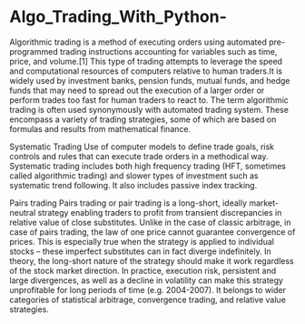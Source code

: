 # Algo_Trading_With_Python-
Algorithmic trading is a method of executing orders using automated pre-programmed trading instructions accounting for variables such as time, price, and volume.[1] This type of trading attempts to leverage the speed and computational resources of computers relative to human traders.It is widely used by investment banks, pension funds, mutual funds, and hedge funds that may need to spread out the execution of a larger order or perform trades too fast for human traders to react to. The term algorithmic trading is often used synonymously with automated trading system. These encompass a variety of trading strategies, some of which are based on formulas and results from mathematical finance.


Systematic Trading
Use of computer models to define trade goals, risk controls and rules that can execute trade orders in a methodical way. Systematic trading includes both high frequency trading (HFT, sometimes called algorithmic trading) and slower types of investment such as systematic trend following. It also includes passive index tracking.


Pairs trading
Pairs trading or pair trading is a long-short, ideally market-neutral strategy enabling traders to profit from transient discrepancies in relative value of close substitutes. Unlike in the case of classic arbitrage, in case of pairs trading, the law of one price cannot guarantee convergence of prices. This is especially true when the strategy is applied to individual stocks – these imperfect substitutes can in fact diverge indefinitely. In theory, the long-short nature of the strategy should make it work regardless of the stock market direction. In practice, execution risk, persistent and large divergences, as well as a decline in volatility can make this strategy unprofitable for long periods of time (e.g. 2004-2007). It belongs to wider categories of statistical arbitrage, convergence trading, and relative value strategies.
